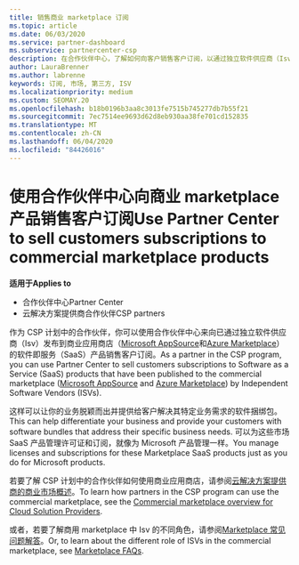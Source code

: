 ```yaml
---
title: 销售商业 marketplace 订阅
ms.topic: article
ms.date: 06/03/2020
ms.service: partner-dashboard
ms.subservice: partnercenter-csp
description: 在合作伙伴中心，了解如何向客户销售客户订阅，以通过独立软件供应商（Isv）发布到商业市场的 SaaS 产品。
author: LauraBrenner
ms.author: labrenne
keywords: 订阅, 市场, 第三方, ISV
ms.localizationpriority: medium
ms.custom: SEOMAY.20
ms.openlocfilehash: b18b0196b3aa8c3013fe7515b745277db7b55f21
ms.sourcegitcommit: 7ec7514ee9693d62d8eb930aa38fe701cd152835
ms.translationtype: MT
ms.contentlocale: zh-CN
ms.lasthandoff: 06/04/2020
ms.locfileid: "84426016"
---
```

# <a name="use-partner-center-to-sell-customers-subscriptions-to-commercial-marketplace-products"></a><span data-ttu-id="9ad82-104">使用合作伙伴中心向商业 marketplace 产品销售客户订阅</span><span class="sxs-lookup"><span data-stu-id="9ad82-104">Use Partner Center to sell customers subscriptions to commercial marketplace products</span></span>

<span data-ttu-id="9ad82-105">**适用于**</span><span class="sxs-lookup"><span data-stu-id="9ad82-105">**Applies to**</span></span>

- <span data-ttu-id="9ad82-106">合作伙伴中心</span><span class="sxs-lookup"><span data-stu-id="9ad82-106">Partner Center</span></span>
- <span data-ttu-id="9ad82-107">云解决方案提供商合作伙伴</span><span class="sxs-lookup"><span data-stu-id="9ad82-107">CSP partners</span></span>

<span data-ttu-id="9ad82-108">作为 CSP 计划中的合作伙伴，你可以使用合作伙伴中心来向已通过独立软件供应商（Isv）发布到商业应用商店（[Microsoft AppSource](https://appsource.microsoft.com/)和[Azure Marketplace](https://azuremarketplace.microsoft.com/)）的软件即服务（SaaS）产品销售客户订阅。</span><span class="sxs-lookup"><span data-stu-id="9ad82-108">As a partner in the CSP program, you can use Partner Center to sell customers subscriptions to Software as a Service (SaaS) products that have been published to the commercial marketplace ([Microsoft AppSource](https://appsource.microsoft.com/) and [Azure Marketplace](https://azuremarketplace.microsoft.com/)) by Independent Software Vendors (ISVs).</span></span>

<span data-ttu-id="9ad82-109">这样可以让你的业务脱颖而出并提供给客户解决其特定业务需求的软件捆绑包。</span><span class="sxs-lookup"><span data-stu-id="9ad82-109">This can help differentiate your business and provide your customers with software bundles that address their specific business needs.</span></span> <span data-ttu-id="9ad82-110">可以为这些市场 SaaS 产品管理许可证和订阅，就像为 Microsoft 产品管理一样。</span><span class="sxs-lookup"><span data-stu-id="9ad82-110">You manage licenses and subscriptions for these Marketplace SaaS products just as you do for Microsoft products.</span></span>

<span data-ttu-id="9ad82-111">若要了解 CSP 计划中的合作伙伴如何使用商业应用商店，请参阅[云解决方案提供商的商业市场概述](csp-commercial-marketplace-overview.md)。</span><span class="sxs-lookup"><span data-stu-id="9ad82-111">To learn how partners in the CSP program can use the commercial marketplace, see the [Commercial marketplace overview for Cloud Solution Providers](csp-commercial-marketplace-overview.md).</span></span>

<span data-ttu-id="9ad82-112">或者，若要了解商用 marketplace 中 Isv 的不同角色，请参阅[Marketplace 常见问题解答](https://docs.microsoft.com/azure/marketplace/marketplace-faq-publisher-guide)。</span><span class="sxs-lookup"><span data-stu-id="9ad82-112">Or, to learn about the different role of ISVs in the commercial marketplace, see [Marketplace FAQs](https://docs.microsoft.com/azure/marketplace/marketplace-faq-publisher-guide).</span></span>
